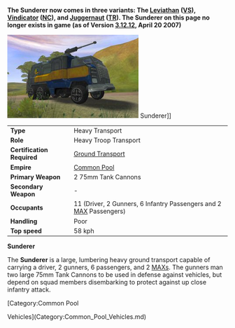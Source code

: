 **The Sunderer now comes in three variants: The
[Leviathan](Leviathan.md) ([VS](../etc/Vanu_Sovereignty.md)),
[Vindicator](Vindicator.md) ([NC](../etc/New_Conglomerate.md)), and
[Juggernaut](Juggernaut.md) ([TR](../etc/Terran_Republic.md)). The Sunderer
on this page no longer exists in game (as of Version
[3.12.12](3.md.12.12), April 20 2007)**

![](../images/Sunderer.jpg "fig:Sunderer.jpg") Sunderer\]\]

|                            |                                                                                                               |
| -------------------------- | ------------------------------------------------------------------------------------------------------------- |
| **Type**                   | Heavy Transport                                                                                               |
| **Role**                   | Heavy Troop Transport                                                                                         |
| **Certification Required** | [Ground Transport](../certifications/Ground_Transport.md)                                                     |
| **Empire**                 | [Common Pool](../terminology/Common_Pool.md)                                                                  |
| **Primary Weapon**         | 2 75mm Tank Cannons                                                                                           |
| **Secondary Weapon**       | \-                                                                                                            |
| **Occupants**              | 11 (Driver, 2 Gunners, 6 Infantry Passengers and 2 [MAX](../items/Mechanized_Assault_Exo-Suit.md) Passengers) |
| **Handling**               | Poor                                                                                                          |
| **Top speed**              | 58 kph                                                                                                        |

**Sunderer**

The **Sunderer** is a large, lumbering heavy ground transport capable of
carrying a driver, 2 gunners, 6 passengers, and 2
[MAXs](../items/Mechanized_Assault_Exo-Suit.md). The gunners man two
large 75mm Tank Cannons to be used in defense against vehicles, but
depend on squad members disembarking to protect against up close
infantry attack.

<!--[Category:Game Items](Category:Game_Items.md)-->
<!--[Category:Vehicles](Category:Vehicles.md)--> [Category:Common Pool
Vehicles](Category:Common_Pool_Vehicles.md)
